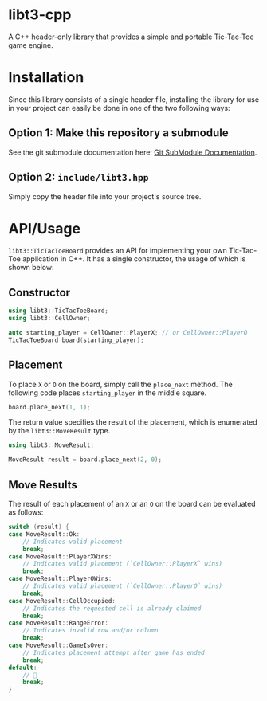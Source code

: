 # libt3-cpp
A C++ header-only library that provides a simple and portable Tic-Tac-Toe game engine.

# Installation
Since this library consists of a single header file, installing the library for use in your project can easily be done in one of the two following ways:

## Option 1: Make this repository a submodule
See the git submodule documentation here: [Git SubModule Documentation](https://git-scm.com/docs/git-submodule).

## Option 2: `include/libt3.hpp`
Simply copy the header file into your project's source tree.

# API/Usage
`libt3::TicTacToeBoard` provides an API for implementing your own Tic-Tac-Toe application in C++. It has a single constructor, the usage of which is shown below:

## Constructor
```cpp
using libt3::TicTacToeBoard;
using libt3::CellOwner;

auto starting_player = CellOwner::PlayerX; // or CellOwner::PlayerO
TicTacToeBoard board(starting_player);
```

## Placement
To place `X` or `O` on the board, simply call the `place_next` method. The following code places `starting_player` in the middle square.

```cpp
board.place_next(1, 1);
``` 

The return value specifies the result of the placement, which is enumerated by the `libt3::MoveResult` type.

```cpp
using libt3::MoveResult;

MoveResult result = board.place_next(2, 0);
```

## Move Results
The result of each placement of an `X` or an `O` on the board can be evaluated as follows:

```cpp
switch (result) {
case MoveResult::Ok:
    // Indicates valid placement
    break;
case MoveResult::PlayerXWins:
    // Indicates valid placement (`CellOwner::PlayerX` wins)
    break;
case MoveResult::PlayerOWins:
    // Indicates valid placement (`CellOwner::PlayerO` wins)
    break;
case MoveResult::CellOccupied:
    // Indicates the requested cell is already claimed
    break;
case MoveResult::RangeError:
    // Indicates invalid row and/or column
    break;
case MoveResult::GameIsOver:
    // Indicates placement attempt after game has ended
    break;
default:
    // 🤷
    break;
}
```
